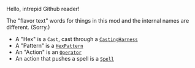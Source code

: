 Hello, intrepid Github reader!

The "flavor text" words for things in this mod and the internal names are different. (Sorry.)

- A "Hex" is a `Cast`, cast through a [`CastingHarness`](api/casting/eval/CastingHarness.kt)
- A "Pattern" is a [`HexPattern`](api/casting/math/HexPattern.kt)
- An "Action" is an [`Operator`](api/casting/castables/Action.kt)
- An action that pushes a spell is a [`Spell`](api/casting/castables/SpellAction.kt)

